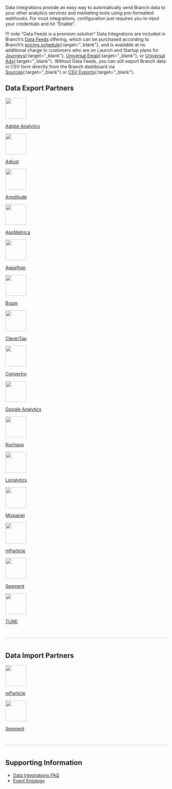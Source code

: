 Data Integrations provide an easy way to automatically send Branch data to your other analytics services and marketing tools using pre-formatted webhooks. For most integrations, configuration just requires you to input your credentials and hit “Enable”.

!!! note "Data Feeds is a premium solution"
    Data Integrations are included in Branch’s [Data Feeds](/pages/exports/data-feeds/) offering, which can be purchased according to Branch’s [pricing schedule](https://branch.io/pricing/){:target="\_blank"}, and is available at no additional charge to customers who are on Launch and Startup plans for [Journeys](https://branch.io/journeys/){:target="\_blank"}, [Universal Email](https://branch.io/email/){:target="\_blank"}, or [Universal Ads](https://branch.io/attribution/){:target="\_blank"}. Without Data Feeds, you can still export Branch data in CSV form directly from the Branch dashboard via [Sources](https://dashboard.branch.io/sources){:target="\_blank"} or [CSV Exports](https://dashboard.branch.io/data-import-export/csv-exports){:target="\_blank"}.


<div class="main-nav">
  <!-- Deep Links -->
  <h2>Data Export Partners</h2>
  <div class="nav-wrap flex-wrap">
  <a href="/pages/integrations/adobe-analytics/">
    <div>
      <img src="../../../img/pages/resources/sdk-resources/adobe-launch.png" height:"65" width="65"/>
      <p>Adobe Analytics</p>
    </div>
  </a>
  <a href="/pages/integrations/adjust/">
    <div>
      <img src="../../../img/pages/integrations/overview/adjust.png" height:"65" width="65"/>
      <p>Adjust</p>
    </div>
  </a>
  <a href="/pages/integrations/amplitude/">
    <div>
      <img src="../../../img/pages/integrations/overview/amplitude-logo.jpg" height:"65" width="65"/>
      <p>Amplitude</p>
    </div>
  </a>
  <a href="/pages/integrations/appmetrica/">
    <div>
      <img src="../../../img/pages//integrations/overview/appmetrica-logo.png" height:"65" width="65"/>
      <p>AppMetrica</p>
    </div>
  </a>
  <a href="/pages/integrations/appsflyer/">
    <div>
      <img src="../../../img/pages//integrations/overview/appsflyer-logo.jpg" height:"65" width="65"/>
      <p>Appsflyer</p>
    </div>
  </a>
  <a href="/pages/integrations/braze/">
    <div>
      <img src="../../../img/pages//integrations/overview/braze-logo.png" height:"65" width="65"/>
      <p>Braze</p>
    </div>
  </a>
  <a href="/pages/integrations/clevertap/">
    <div>
      <img src="../../../img/pages//integrations/overview/clevertap-logo.png" height:"65" width="65"/>
      <p>CleverTap</p>
    </div>
  </a>
  <a href="/pages/integrations/convertro/">
    <div>
      <img src="../../../img/pages//integrations/overview/convertro-logo.png" height:"65" width="65"/>
      <p>Convertro</p>
    </div>
  </a>
  <a href="/pages/integrations/google-analytics/">
    <div>
      <img src="../../../img/pages//integrations/overview/google.analytics.logo.png" height:"65" width="65"/>
      <p>Google Analytics</p>
    </div>
  </a>
  <a href="/pages/integrations/kochava/">
    <div>
      <img src="../../../img/pages//integrations/overview/kochava-logo.png" height:"65" width="65"/>
      <p>Kochava</p>
    </div>
  </a>
  <a href="/pages/integrations/localytics/">
    <div>
      <img src="../../../img/pages//integrations/overview/localytics.png" height:"65" width="65"/>
      <p>Localytics</p>
    </div>
  </a>
  <a href="/pages/integrations/mixpanel/">
    <div>
      <img src="../../../img/pages//integrations/overview/mixpanel-logo.png" height:"65" width="65"/>
      <p>Mixpanel</p>
    </div>
  </a>
  <a href="/pages/integrations/mParticle/">
    <div>
      <img src="../../../img/pages/resources/sdk-resources/mparticle.png" height:"65" width="65"/>
      <p>mParticle</p>
    </div>
  </a>
  <a href="/pages/integrations/segment/">
    <div>
      <img src="../../../img/pages/resources/sdk-resources/segment-logo.png" height:"65" width="65"/>
      <p>Segment</p>
    </div>
  </a>
  <a href="/pages/integrations/tune/">
    <div>
      <img src="../../../img/pages//integrations/overview/tune.png" height:"65" width="65"/>
      <p>TUNE</p>
    </div>
  </a>
  </div>
  <!--/ Link Configuration -->
  <!-- divider -->
  <hr style="border:0; background-color: #f0f0f0; height: 5px; margin: 40px 0;"/>
  <!-- Link Configuration -->
  <h2>Data Import Partners</h2>
  <div class="nav-wrap flex-wrap">
    <a href="/pages/integrations/mparticle-import/">
      <div>
        <img src="../../../img/pages/resources/sdk-resources/mparticle.png" height:"65" width="65"/>
        <p>mParticle</p>
      </div>
    </a>
    <a href="/pages/integrations/segment-import/">
    <div>
      <img src="../../../img/pages/resources/sdk-resources/segment-logo.png" height:"65" width="65"/>
      <p>Segment</p>
    </div>
    </a>
  </div>
  <!--/ Link Configuration -->
  <!-- divider -->
  <hr style="border:0; background-color: #f0f0f0; height: 5px; margin: 40px 0;"/>
  <!-- Advanced Options -->
  <h2>Supporting Information</h2>
  <div class="nav-wrap flex-wrap">
    <div>
      <ul>
        <li><a href="/pages/integrations/faq/">Data Integrations FAQ</a></li>
        <li><a href="/pages/exports/event_ontology_data_schema/">Event Entology</a></li>
      </ul>
    </div>
  </div>
</div>
